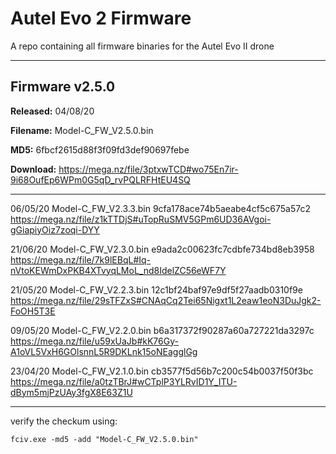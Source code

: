 # Autel Evo 2 Firmware

A repo containing all firmware binaries for the Autel Evo II drone


----


## Firmware v2.5.0

<b>Released:</b> 04/08/20

<b>Filename:</b> Model-C_FW_V2.5.0.bin

<b>MD5:</b> 6fbcf2615d88f3f09fd3def90697febe

<b>Download:</b> https://mega.nz/file/3ptxwTCD#wo75En7ir-9i68OufEp6WPm0G5qD_rvPQLRFHtEU4SQ


----




06/05/20
Model-C_FW_V2.3.3.bin
9cfa178ace74b5aeabe4cf5c675a57c2
https://mega.nz/file/z1kTTDjS#uTopRuSMV5GPm6UD36AVgoi-gGiapiyOiz7zoqi-DYY




21/06/20
Model-C_FW_V2.3.0.bin
e9ada2c00623fc7cdbfe734bd8eb3958
https://mega.nz/file/7k9lEBqL#Iq-nVtoKEWmDxPKB4XTvyqLMoL_nd8IdelZC56eWF7Y




21/05/20
Model-C_FW_V2.2.3.bin
12c1bf24baf97e9df5f27aadb0310f9e
https://mega.nz/file/29sTFZxS#CNAqCq2Tei65Nigxt1L2eaw1eoN3DuJgk2-FoOH5T3E




09/05/20
Model-C_FW_V2.2.0.bin
b6a317372f90287a60a727221da3297c
https://mega.nz/file/u59xUaJb#kK76Gy-A1oVL5VxH6GOlsnnL5R9DKLnk15oNEagglGg




23/04/20
Model-C_FW_V2.1.0.bin
cb3577f5d56b7c200c54b0037f50f3bc
https://mega.nz/file/a0tzTBrJ#wCTplP3YLRvID1Y_ITU-dBym5mjPzUAy3fgX8E63Z1U




----

verify the checkum using:

`fciv.exe -md5 -add "Model-C_FW_V2.5.0.bin"`


